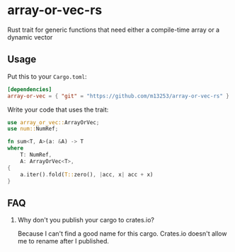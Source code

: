# array-or-vec-rs

Rust trait for generic functions that need either a compile-time array or a dynamic vector

## Usage

Put this to your `Cargo.toml`:
```toml
[dependencies]
array-or-vec = { "git" = "https://github.com/m13253/array-or-vec-rs" }
```

Write your code that uses the trait:
```rust
use array_or_vec::ArrayOrVec;
use num::NumRef;

fn sum<T, A>(a: &A) -> T
where
    T: NumRef,
    A: ArrayOrVec<T>,
{
    a.iter().fold(T::zero(), |acc, x| acc + x)
}
```

## FAQ

1. Why don't you publish your cargo to crates.io?

   Because I can't find a good name for this cargo.
   Crates.io doesn't allow me to rename after I published.
